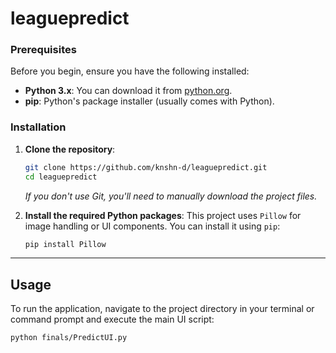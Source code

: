 # leaguepredict

### Prerequisites

Before you begin, ensure you have the following installed:

* **Python 3.x**: You can download it from [python.org](https://www.python.org/downloads/).
* **pip**: Python's package installer (usually comes with Python).

### Installation

1.  **Clone the repository**:
    ```bash
    git clone https://github.com/knshn-d/leaguepredict.git
    cd leaguepredict
    ```
    *If you don't use Git, you'll need to manually download the project files.*

2.  **Install the required Python packages**:
    This project uses `Pillow` for image handling or UI components. You can install it using `pip`:
    ```bash
    pip install Pillow
    ```

---

## Usage

To run the application, navigate to the project directory in your terminal or command prompt and execute the main UI script:

```bash
python finals/PredictUI.py